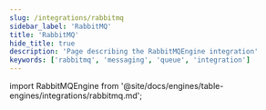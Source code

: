 ```yaml
---
slug: /integrations/rabbitmq
sidebar_label: 'RabbitMQ'
title: 'RabbitMQ'
hide_title: true
description: 'Page describing the RabbitMQEngine integration'
keywords: ['rabbitmq', 'messaging', 'queue', 'integration']
---
```


import RabbitMQEngine from '@site/docs/engines/table-engines/integrations/rabbitmq.md';

<RabbitMQEngine/>
